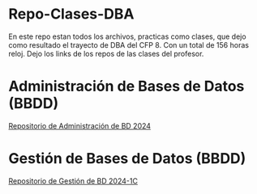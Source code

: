 # Repo-Clases-DBA
En este repo estan todos los archivos, practicas como clases, que dejo como resultado el trayecto de DBA del CFP 8. Con un total de 156 horas reloj.
Dejo los links de los repos de las clases del profesor. 

# Administración de Bases de Datos (BBDD)


[Repositorio de Administración de BD 2024](https://github.com/cfpit/Administracion-BD-2024)

# Gestión de Bases de Datos (BBDD)

[Repositorio de Gestión de BD 2024-1C](https://github.com/cfpit/GestionBD-2024-1C)
